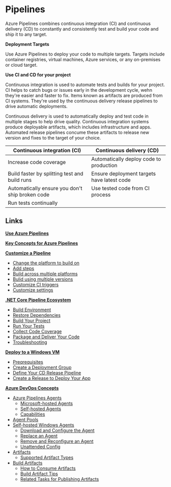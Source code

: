# Pipelines

Azure Pipelines combines continuous integration (CI) and continuous delivery (CD) to constantly and consistently test and build your code and ship it to any target.

**Deployment Targets**  

Use Azure Pipelines to deploy your code to multiple targets. Targets include container registries, virtual machines, Azure services, or any on-premises or cloud target.

**Use CI and CD for your project**  

Continuous integration is used to automate tests and builds for your project. CI helps to catch bugs or issues early in the development cycle, wehn they're easier and faster to fix. Items known as artifacts are produced from CI systems. They're used by the continuous delivery release pipelines to drive automatic deployments.

Continuous delivery is used to automatically deploy and test code in multiple stages to help drive quality. Continuous integration systems produce deployable artifacts, which includes infrastructure and apps. Automated release pipelines concume these artifacts to release new version and fixes to the target of your choice.

**Continuous integration (CI)** | **Continuous delivery (CD)**
--------------------------------|-----------------------------
Increase code coverage | Automatically deploy code to production
Build faster by splitting test and build runs | Ensure deployment targets have latest code
Automatically ensure you don't ship broken code | Use tested code from CI process
Run tests continually | 

## Links

**[Use Azure Pipelines](01-use-azure-pipelines.md)**  

**[Key Concepts for Azure Pipelines](02-key-concepts.md)**  

**[Customize a Pipeline](03-customize-pipeline.md)**  

* [Change the platform to build on](03-customize-pipeline.md#change-the-platform-to-build-on)
* [Add steps](03-customize-pipeline.md#add-steps)
* [Build across multiple platforms](03-customize-pipeline.md#build-across-multiple-platforms)
* [Bulid using multiple versions](03-customize-pipeline.md#build-using-multiple-versions)
* [Customize CI triggers](03-customize-pipeline.md#customize-ci-triggers)
* [Customize settings](03-customize-pipeline.md#customize-settings)  

**[.NET Core Pipeline Ecosystem](04-dotnet-core.md)**  

* [Build Environment](04-dotnet-core.md#build-environment)
* [Restore Dependencies](04-dotnet-core.md#restore-dependencies)
* [Build Your Project](04-dotnet-core.md#build-your-project)
* [Run Your Tests](04-dotnet-core.md#run-your-tests)
* [Collect Code Coverage](04-dotnet-core.md#collect-code-coverage)
* [Package and Deliver Your Code](04-dotnet-core.md#package-and-deliver-your-code)
* [Troubleshooting](04-dotnet-core.md#troubleshooting)  

**[Deploy to a Windows VM](05-deploy-windows-vm.md)**  

* [Preqrequisites](05-deploy-windows-vm.md#prerequisites)
* [Create a Deployment Group](05-deploy-windows-vm.md#create-a-deployment-group)
* [Define Your CD Release Pipeline](05-deploy-windows-vm.md#define-your-cd-release-pipeline)
* [Create a Release to Deploy Your App](05-deploy-windows-vm.md#create-a-release-to-deploy-your-app)  

**[Azure DevOps Concepts](06-concepts.md)**  

* [Azure Pipelines Agents](06-concepts.md#azure-pipelines-agents)
  * [Microsoft-hosted Agents](06-concepts.md#microsoft-hosted-agents)
  * [Self-hosted Agents](06-concepts.md#self-hosted-agents)
  * [Capabilities](06-concepts.md#capabilities)
* [Agent Pools](06-concepts.md#agent-pools)
* [Self-hosted Windows Agents](06-concepts.md#self-hosted-windows-agents)
  * [Download and Configure the Agent](06-concepts.md#download-and-configure-the-agent)
  * [Replace an Agent](06-concepts.md#replace-an-agent)
  * [Remove and Reconfigure an Agent](06-concepts.md#remove-and-reconfigure-an-agent)
  * [Unattended Config](06-concepts.md#unattended-config)
* [Artifacts](06-concepts.md#artifacts)
  * [Supported Artifact Types](06-concepts.md#supported-artifact-types)
* [Build Artifacts](06-concepts.md#build-artifacts)
  * [How to Consume Artifacts](06-concepts.md#how-to-consume-artifacts)
  * [Build Artifact Tips](06-concepts.md#build-artifact-tips)
  * [Related Tasks for Publishing Artifacts](06-concepts.md#related-tasks-for-publishing-artifacts)  

